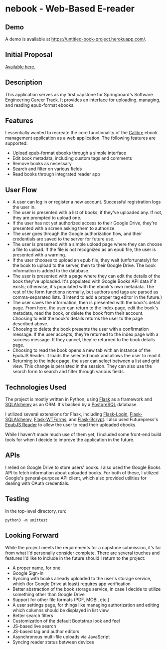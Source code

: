 # nebook - Web-Based E-reader

## Demo

A demo is available at https://untitled-book-project.herokuapp.com/.

## Initial Proposal

[Available here.](meta/proposal.md)

## Description

This application serves as my first capstone for Springboard's Software Engineering Career Track. It provides an interface for uploading, managing, and reading epub-format ebooks.

## Features

I essentially wanted to recreate the core functionality of the [Calibre](https://github.com/kovidgoyal/calibre) ebook management application as a web application. The following features are supported:

* Upload epub-format ebooks through a simple interface
* Edit book metadata, including custom tags and comments
* Remove books as necessary
* Search and filter on various fields
* Read books through integrated reader app

## User Flow

* A user can log in or register a new account. Successful registration logs the user in.
* The user is presented with a list of books, if they've uploaded any. If not, they are prompted to upload one.
* If the user has not yet authorized access to their Google Drive, they're presented with a screen asking them to authorize.
* The user goes through the Google authorization flow, and their credentials are saved to the server for future use.
* The user is presented with a simple upload page where they can choose a file to upload. If the file is not recognized as an epub file, the user is presented with a warning.
* If the user chooses to upload an epub file, they wait (unfortunately) for the book to upload to the server, then to their Google Drive. The book information is added to the database.
* The user is presented with a page where they can edit the details of the book they've uploaded. It's populated with Google Books API data if it exists; otherwise, it's populated with the ebook's own metadata. The rest of the form functions normally, but authors and tags are parsed as comma-separated lists. (I intend to add a proper tag editor in the future.)
* The user saves the information, then is presented with the book's detail page. From here, the user can return to the index page, edit the book's metadata, read the book, or delete the book from their account. Choosing to edit the book's details returns the user to the page described above.
* Choosing to delete the book presents the user with a confirmation message. If the user accepts, they're returned to the index page with a success message. If they cancel, they're returned to the book details page.
* Choosing to read the book opens a new tab with an instance of the EpubJS Reader. It loads the selected book and allows the user to read it.
* Returning to the index page, the user can select between a list and grid view. This change is persisted in the session. They can also use the search form to search and filter through various fields.

## Technologies Used

The project is mostly written in Python, using [Flask](https://github.com/pallets/flask) as a framework and [SQLAlchemy](https://github.com/sqlalchemy/sqlalchemy) as an ORM. It's backed by a [PostgreSQL](https://github.com/postgres/postgres) database.

I utilized several extensions for Flask, including [Flask-Login](https://github.com/maxcountryman/flask-login), [Flask-SQLAlchemy](https://github.com/pallets/flask-sqlalchemy), [Flask-WTForms](https://github.com/lepture/flask-wtf), and [Flask-Bcrypt](https://github.com/maxcountryman/flask-bcrypt). I also used Futurepress's [EpubJS Reader](https://github.com/futurepress/epubjs-reader) to allow the user to read their uploaded ebooks.

While I haven't made much use of them yet, I included some front-end build tools for when I decide to improve the application in the future.

## APIs

I relied on Google Drive to store users' books. I also used the Google Books API to fetch information about uploaded books. For both of these, I utilized Google's general-purpose API client, which also provided utilities for dealing with OAuth credentials. 

## Testing

In the top-level directory, run:

```
python3 -m unittest
```

## Looking Forward

While the project meets the requirements for a capstone submission, it's far from what I'd personally consider complete. There are several touches and features I'd like to include in the future should I return to the project:

* A proper name, for one
* Google Sign-In
* Syncing with books already uploaded to the user's storage service, which (for Google Drive at least) requires app verification
* Better abstraction of the book storage service, in case I decide to utilize something other than Google Drive
* Support for other file formats (PDF, MOBI, etc.)
* A user settings page, for things like managing authorization and editing which columns should be displayed in list view
* Better search filters
* Customization of the default Bootstrap look and feel
* JS-based live search
* JS-based tag and author editors
* Asynchronous multi-file uploads via JavaScript
* Syncing reader status between devices
